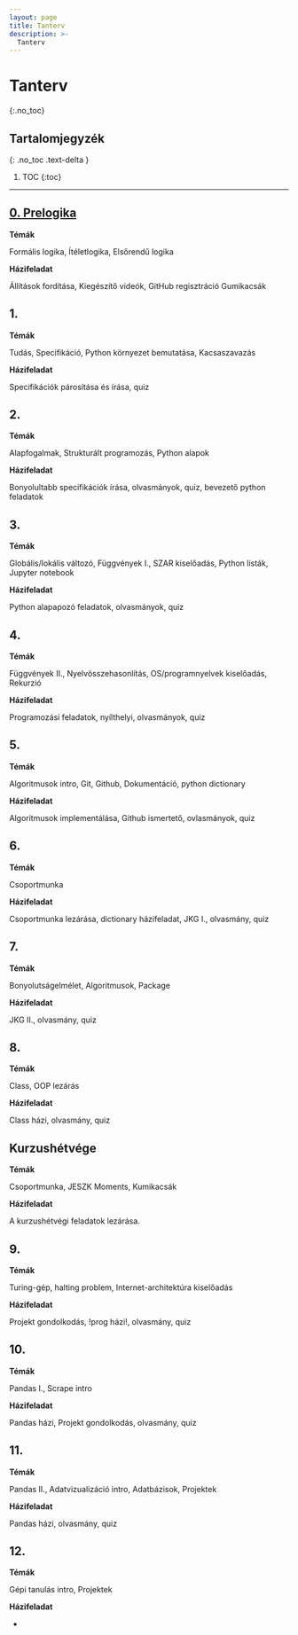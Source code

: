 ```yaml
---
layout: page
title: Tanterv
description: >-
  Tanterv
---
```


# Tanterv
{:.no_toc}

## Tartalomjegyzék
{: .no_toc .text-delta }

1. TOC
{:toc}

---

## [0. Prelogika](https://rajk-prog1.github.io/prelogic/)

**Témák**

Formális logika, Ítéletlogika, Elsőrendű logika

**Házifeladat**

Állítások fordítása, Kiegészítő videók, GitHub regisztráció
Gumikacsák

## 1.

**Témák**

Tudás, Specifikáció, Python környezet bemutatása, Kacsaszavazás

**Házifeladat**

Specifikációk párosítása és írása, quiz

## 2.

**Témák**

Alapfogalmak, Strukturált programozás, Python alapok

**Házifeladat**

Bonyolultabb specifikációk írása, olvasmányok, quiz, bevezető python feladatok

## 3.

**Témák**

Globális/lokális változó, Függvények I., SZAR kiselőadás, Python listák, Jupyter notebook

**Házifeladat**

Python alapapozó feladatok, olvasmányok, quiz

## 4.

**Témák**

Függvények II., Nyelvösszehasonlítás, OS/programnyelvek kiselőadás, Rekurzió

**Házifeladat**

Programozási feladatok, nyílthelyi, olvasmányok, quiz

## 5.

**Témák**

Algoritmusok intro, Git, Github, Dokumentáció, python dictionary

**Házifeladat**

Algoritmusok implementálása, Github ismertető, ovlasmányok, quiz

## 6.

**Témák**

Csoportmunka

**Házifeladat**

Csoportmunka lezárása, dictionary házifeladat, JKG I., olvasmány, quiz

## 7.

**Témák**

Bonyolutságelmélet, Algoritmusok, Package

**Házifeladat**

JKG II., olvasmány, quiz

## 8.

**Témák**

Class, OOP lezárás

**Házifeladat**

Class házi, olvasmány, quiz

## Kurzushétvége

**Témák**

Csoportmunka, JESZK Moments, Kumikacsák

**Házifeladat**

A kurzushétvégi feladatok lezárása.

## 9.

**Témák**

Turing-gép, halting problem, Internet-architektúra kiselőadás

**Házifeladat**

Projekt gondolkodás, !prog házi!, olvasmány, quiz

## 10.

**Témák**

Pandas I., Scrape intro

**Házifeladat**

Pandas házi, Projekt gondolkodás, olvasmány, quiz

## 11.

**Témák**

Pandas II., Adatvizualizáció intro, Adatbázisok, Projektek

**Házifeladat**

Pandas házi, olvasmány, quiz

## 12.

**Témák**

Gépi tanulás intro, Projektek

**Házifeladat**

-
